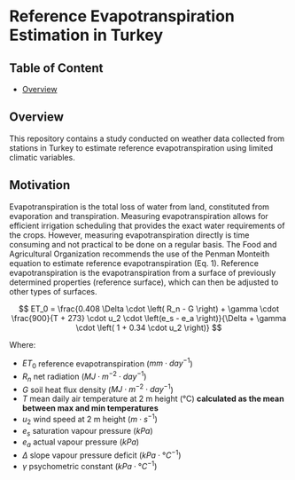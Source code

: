 # Reference Evapotranspiration Estimation in Turkey

## Table of Content
* [Overview](#overview)


## Overview
This repository contains a study conducted on weather data collected from stations in Turkey to estimate reference evapotranspiration using limited climatic variables.

## Motivation
Evapotranspiration is the total loss of water from land, constituted from evaporation and transpiration. Measuring evapotranspiration allows for efficient irrigation scheduling that provides the exact water requirements of the crops. However, measuring evapotranspiration directly is time consuming and not practical to be done on a regular basis. The Food and Agricultural Organization recommends the use of the Penman Monteith equation to estimate reference evapotranspiration (Eq. 1). Reference evapotranspiration is the evapotranspiration from a surface of previously determined properties (reference surface), which can then be adjusted to other types of surfaces.

$$ ET_0 = \frac{0.408 \Delta \cdot \left( R_n - G \right) + \gamma \cdot \frac{900}{T + 273} \cdot u_2 \cdot \left(e_s - e_a \right)}{\Delta + \gamma \cdot \left( 1 + 0.34 \cdot u_2 \right)} $$

Where:

* $ET_0$ reference evapotranspiration ($mm \cdot day^{-1}$)
* $R_n$ net radiation ($MJ \cdot m^{-2} \cdot day^{-1}$)
* $G$ soil heat flux density ($MJ \cdot m^{-2} \cdot day^{-1}$)
* $T$ mean daily air temperature at 2 m height (°C) **calculated as the mean between max and min temperatures**
* $u_2$ wind speed at 2 m height ($m \cdot s^{-1}$)
* $e_s$ saturation vapour pressure ($kPa$)
* $e_a$ actual vapour pressure ($kPa$)
* $\Delta$ slope vapour pressure deficit ($kPa \cdot °C^{-1}$)
* $\gamma$ psychometric constant ($kPa \cdot °C^{-1}$)